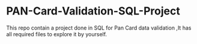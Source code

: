 # PAN-Card-Validation-SQL-Project
This repo contain a project done in SQL for Pan Card data validation ,It has all required files to explore it by yourself.
